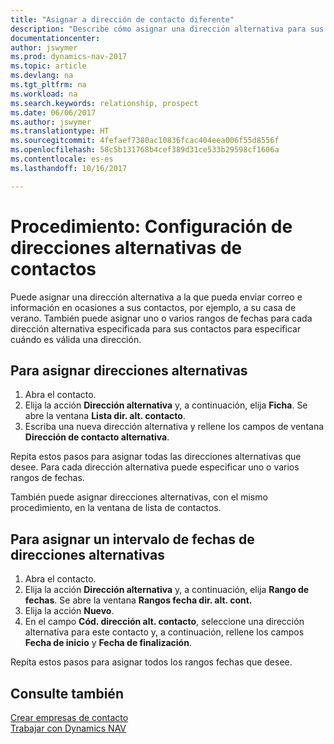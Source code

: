 ```yaml
---
title: "Asignar a dirección de contacto diferente"
description: "Describe cómo asignar una dirección alternativa para sus contactos o clientes potenciales, a la que a veces se envía información."
documentationcenter: 
author: jswymer
ms.prod: dynamics-nav-2017
ms.topic: article
ms.devlang: na
ms.tgt_pltfrm: na
ms.workload: na
ms.search.keywords: relationship, prospect
ms.date: 06/06/2017
ms.author: jswymer
ms.translationtype: HT
ms.sourcegitcommit: 4fefaef7380ac10836fcac404eea006f55d8556f
ms.openlocfilehash: 58c5b131768b4cef389d31ce533b29598cf1606a
ms.contentlocale: es-es
ms.lasthandoff: 10/16/2017

---
```

# <a name="how-to-set-up-alternative-addresses-for-contacts"></a>Procedimiento: Configuración de direcciones alternativas de contactos
Puede asignar una dirección alternativa a la que pueda enviar correo e información en ocasiones a sus contactos, por ejemplo, a su casa de verano. También puede asignar uno o varios rangos de fechas para cada dirección alternativa especificada para sus contactos para especificar cuándo es válida una dirección.

## <a name="to-assign-an-alternate-address"></a>Para asignar direcciones alternativas
1. Abra el contacto.
2. Elija la acción **Dirección alternativa** y, a continuación, elija **Ficha**. Se abre la ventana **Lista dir. alt. contacto**.
3. Escriba una nueva dirección alternativa y rellene los campos de ventana **Dirección de contacto alternativa**.

Repita estos pasos para asignar todas las direcciones alternativas que desee. Para cada dirección alternativa puede especificar uno o varios rangos de fechas.

También puede asignar direcciones alternativas, con el mismo procedimiento, en la ventana de lista de contactos.

## <a name="to-assign-an-alternate-address-date-range"></a>Para asignar un intervalo de fechas de direcciones alternativas
1. Abra el contacto.
2. Elija la acción **Dirección alternativa** y, a continuación, elija **Rango de fechas**. Se abre la ventana **Rangos fecha dir. alt. cont.**
3. Elija la acción **Nuevo**.
4. En el campo **Cód. dirección alt. contacto**, seleccione una dirección alternativa para este contacto y, a continuación, rellene los campos **Fecha de inicio** y **Fecha de finalización**.

Repita estos pasos para asignar todos los rangos fechas que desee.

## <a name="see-also"></a>Consulte también
[Crear empresas de contacto](marketing-create-contact-companies.md)  
[Trabajar con Dynamics NAV](ui-work-product.md)

